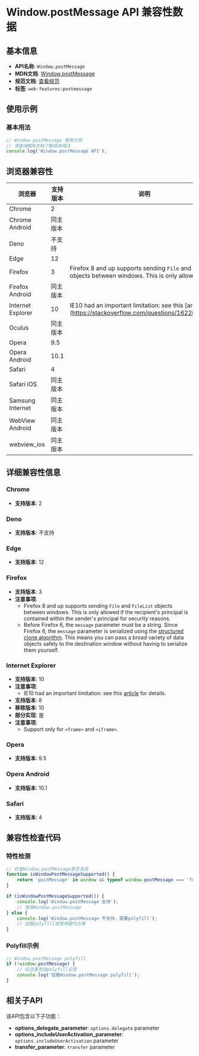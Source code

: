 # Window.postMessage API 兼容性数据

## 基本信息

- **API名称**: `Window.postMessage`
- **MDN文档**: [Window.postMessage](https://developer.mozilla.org/docs/Web/API/Window/postMessage)
- **规范文档**: [查看规范](https://html.spec.whatwg.org/multipage/web-messaging.html#dom-window-postmessage-options-dev)
- **标签**: `web-features:postmessage`

## 使用示例

### 基本用法

```javascript
// Window.postMessage 使用示例
// 请查阅MDN文档了解具体用法
console.log('Window.postMessage API');
```

## 浏览器兼容性

| 浏览器 | 支持版本 | 说明 |
|--------|----------|------|
| Chrome | 2 |  |
| Chrome Android | 同主版本 |  |
| Deno | 不支持 |  |
| Edge | 12 |  |
| Firefox | 3 | Firefox 8 and up supports sending `File` and `FileList` objects between windows. This is only allowe... |
| Firefox Android | 同主版本 |  |
| Internet Explorer | 10 | IE10 had an important limitation: see this [article](https://stackoverflow.com/questions/16226924/is... |
| Oculus | 同主版本 |  |
| Opera | 9.5 |  |
| Opera Android | 10.1 |  |
| Safari | 4 |  |
| Safari iOS | 同主版本 |  |
| Samsung Internet | 同主版本 |  |
| WebView Android | 同主版本 |  |
| webview_ios | 同主版本 |  |

## 详细兼容性信息

### Chrome

- **支持版本**: 2

### Deno

- **支持版本**: 不支持

### Edge

- **支持版本**: 12

### Firefox

- **支持版本**: 3
- **注意事项**:
  - Firefox 8 and up supports sending `File` and `FileList` objects between windows. This is only allowed if the recipient's principal is contained within the sender's principal for security reasons.
  - Before Firefox 6, the `message` parameter must be a string. Since Firefox 6, the `message` parameter is serialized using the [structured clone algorithm](https://developer.mozilla.org/docs/Web/API/Web_Workers_API/Structured_clone_algorithm). This means you can pass a broad variety of data objects safely to the destination window without having to serialize them yourself.

### Internet Explorer

- **支持版本**: 10
- **注意事项**:
  - IE10 had an important limitation: see this [article](https://stackoverflow.com/questions/16226924/is-cross-origin-postmessage-broken-in-ie10) for details.
- **支持版本**: 8
- **移除版本**: 10
- **部分实现**: 是
- **注意事项**:
  - Support only for `<frame>` and `<iframe>`.

### Opera

- **支持版本**: 9.5

### Opera Android

- **支持版本**: 10.1

### Safari

- **支持版本**: 4

## 兼容性检查代码

### 特性检测

```javascript
// 检查Window.postMessage是否支持
function isWindowPostMessageSupported() {
    return 'postMessage' in window && typeof window.postMessage === 'function';
}

if (isWindowPostMessageSupported()) {
    console.log('Window.postMessage 支持');
    // 使用Window.postMessage
} else {
    console.log('Window.postMessage 不支持，需要polyfill');
    // 加载polyfill或使用替代方案
}
```

### Polyfill示例

```javascript
// Window.postMessage polyfill
if (!window.postMessage) {
    // 在这里添加polyfill实现
    console.log('加载Window.postMessage polyfill');
}
```

## 相关子API

该API包含以下子功能：

- **options_delegate_parameter**: `options.delegate` parameter
- **options_includeUserActivation_parameter**: `options.includeUserActivation` parameter
- **transfer_parameter**: `transfer` parameter

